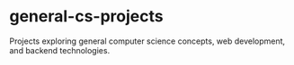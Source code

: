 # general-cs-projects
Projects exploring general computer science concepts, web development, and backend technologies.
